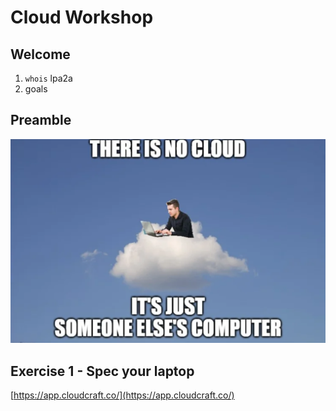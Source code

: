 # Cloud Workshop

## Welcome
1. `whois` lpa2a
2. goals


## Preamble
![](aws-preamble.png)

## Exercise 1 - Spec your laptop
[https://app.cloudcraft.co/](https://app.cloudcraft.co/)
